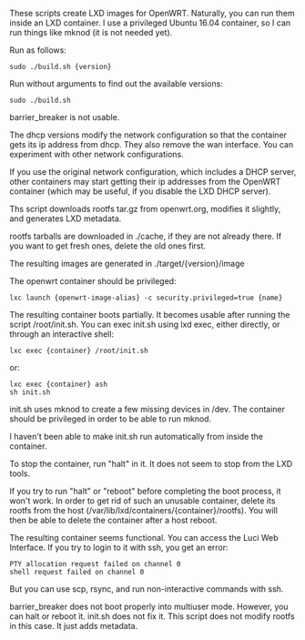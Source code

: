 These scripts create LXD images for OpenWRT.
Naturally, you can run them inside an LXD container.  I use a privileged Ubuntu 16.04 container, so I can run things like mknod (it is not needed yet).

Run as follows:

	sudo ./build.sh {version}

Run without arguments to find out the available versions:

	sudo ./build.sh

barrier_breaker is not usable.

The dhcp versions modify the network configuration so that the container gets its ip address from dhcp.  They also remove the wan interface.  You can experiment with other network configurations.

If you use the original network configuration, which includes a DHCP server, other containers may start getting their ip addresses from the OpenWRT container (which may be useful, if you disable the LXD DHCP server).


Ths script downloads rootfs tar.gz from openwrt.org, modifies it slightly, and generates LXD metadata.

rootfs tarballs are downloaded in ./cache, if they are not already there.
If you want to get fresh ones, delete the old ones first.

The resulting images are generated in ./target/{version}/image

The openwrt container should be privileged:

	lxc launch {openwrt-image-alias} -c security.privileged=true {name}

The resulting container boots partially.  It becomes usable after running the script /root/init.sh.  You can exec init.sh using lxd exec, either directly, or through an interactive shell:

	lxc exec {container} /root/init.sh

or:

	lxc exec {container} ash
	sh init.sh


init.sh uses mknod to create a few missing devices in /dev.  The container should be privileged in order to be able to run mknod.

I haven't been able to make init.sh run automatically from inside the container.

To stop the container, run "halt" in it.  It does not seem to stop from the LXD tools.

If you try to run "halt" or "reboot" before completing the boot process, it won't work.  In order to get rid of such an unusable container, delete its rootfs from the host (/var/lib/lxd/containers/{container}/rootfs).  You will then be able to delete the container after a host reboot.

The resulting container seems functional.
You can access the Luci Web Interface.
If you try to login to it with ssh, you get an error:

	PTY allocation request failed on channel 0
	shell request failed on channel 0

But you can use scp, rsync, and run non-interactive commands with ssh.

barrier_breaker does not boot properly into multiuser mode.  However, you can halt or reboot it.  init.sh does not fix it.  This script does not modify rootfs in this case.  It just adds metadata.
